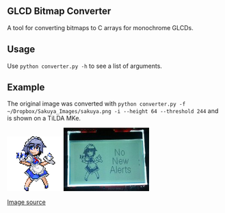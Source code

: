 GLCD Bitmap Converter
---------------------

A tool for converting bitmaps to C arrays for monochrome GLCDs.

Usage
-----

Use ```python converter.py -h``` to see a list of arguments.

Example
-------

The original image was converted with ```python converter.py -f ~/Dropbox/Sakuya_Images/sakuya.png -i --height 64 --threshold 244``` and is shown on a TiLDA MKe.

![Original](https://github.com/DanNixon/GLCD-BitmapCOnverter/raw/master/sakuya.png "Original")
![On TiLDA MKe](https://github.com/DanNixon/GLCD-BitmapConverter/raw/master/sakuya_glcd.jpg "On TiLDA MKe")

[Image source](http://en.touhouwiki.net/wiki/File:Touhoudex_2_HSakuya.png)
